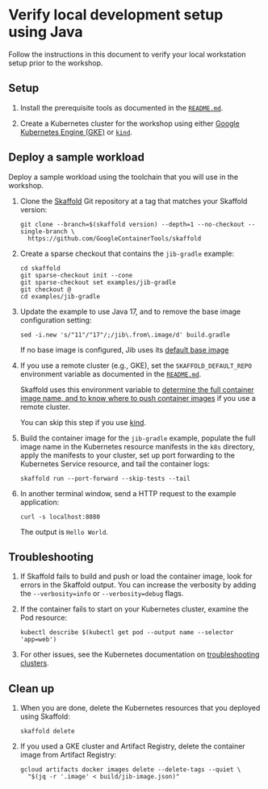 # Verify local development setup using Java

Follow the instructions in this document to verify your local workstation
setup prior to the workshop.

## Setup

1.  Install the prerequisite tools as documented in the
    [`README.md`](../README.md).

2.  Create a Kubernetes cluster for the workshop using either
    [Google Kubernetes Engine (GKE)](gke.md) or [`kind`](kind.md).

## Deploy a sample workload

Deploy a sample workload using the toolchain that you will use in the workshop.

1.  Clone the [Skaffold](https://skaffold.dev/docs/) Git repository at a tag
    that matches your Skaffold version:

    ```shell
    git clone --branch=$(skaffold version) --depth=1 --no-checkout --single-branch \
      https://github.com/GoogleContainerTools/skaffold
    ```
    
2.  Create a sparse checkout that contains the `jib-gradle` example:

    ```shell
    cd skaffold
    git sparse-checkout init --cone
    git sparse-checkout set examples/jib-gradle
    git checkout @
    cd examples/jib-gradle
    ```

3.  Update the example to use Java 17, and to remove the base image
    configuration setting:

    ```shell
    sed -i.new 's/"11"/"17"/;/jib\.from\.image/d' build.gradle
    ```

    If no base image is configured, Jib uses its
    [default base image](https://github.com/GoogleContainerTools/jib/blob/v3.3.2-gradle/docs/default_base_image.md)

4.  If you use a remote cluster (e.g., GKE), set the `SKAFFOLD_DEFAULT_REPO`
    environment variable as documented in the [`README.md`](../README.md).

    Skaffold uses this environment variable to
    [determine the full container image name, and to know where to push container images](https://skaffold.dev/docs/environment/image-registries/)
    if you use a remote cluster.

    You can skip this step if you use [kind](kind.md).

5.  Build the container image for the `jib-gradle` example, populate the full
    image name in the Kubernetes resource manifests in the `k8s` directory,
    apply the manifests to your cluster, set up port forwarding to the
    Kubernetes Service resource, and tail the container logs:

    ```shell
    skaffold run --port-forward --skip-tests --tail
    ```

6.  In another terminal window, send a HTTP request to the example application:

    ```shell
    curl -s localhost:8080
    ```

    The output is `Hello World`.

## Troubleshooting

1.  If Skaffold fails to build and push or load the container image, look
    for errors in the Skaffold output. You can increase the verbosity by
    adding the `--verbosity=info` or `--verbosity=debug` flags.

2.  If the container fails to start on your Kubernetes cluster, examine the
    Pod resource:

    ```shell
    kubectl describe $(kubectl get pod --output name --selector 'app=web')
    ```

3.  For other issues, see the Kubernetes documentation on
    [troubleshooting clusters](https://kubernetes.io/docs/tasks/debug/debug-cluster/).

## Clean up

1.  When you are done, delete the Kubernetes resources that you deployed using
    Skaffold:

    ```shell
    skaffold delete
    ```

2.  If you used a GKE cluster and Artifact Registry, delete the container
    image from Artifact Registry:

    ```shell
    gcloud artifacts docker images delete --delete-tags --quiet \
      "$(jq -r '.image' < build/jib-image.json)"
    ```

